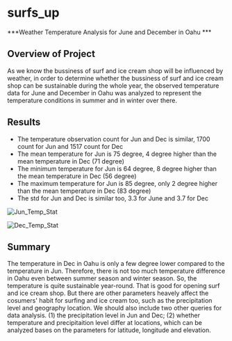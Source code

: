 # surfs_up

***Weather Temperature Analysis for June and December in Oahu ***

## **Overview of Project**
  As we know the bussiness of surf and ice cream shop will be influenced by weather, in order to determine whether the bussiness of surf and ice cream shop can be sustainable during the whole year, the observed temperature data for June and December in Oahu was analyzed to represent the temperature conditions in summer and in winter over there.

## **Results**
- The temperature observation count for Jun and Dec is similar, 1700 count for Jun and 1517 count for Dec
- The mean temperature for Jun is 75 degree, 4 degree higher than the mean temperature in Dec (71 degree)
- The minimum temperature for Jun is 64 degree, 8 degree higher than the mean temperature in Dec (56 degree)
- The maximum temperature for Jun is 85 degree, only 2 degree higher than the mean temperature in Dec (83 degree)
- The std for Jun and Dec is similar too, 3.3 for June and 3.7 for Dec

![Jun_Temp_Stat](https://user-images.githubusercontent.com/90361056/141689174-0f1f11e0-71d9-462f-ad4c-1a2bbf43fb7c.PNG)


![Dec_Temp_Stat](https://user-images.githubusercontent.com/90361056/141689180-7683e94e-ef45-4ffb-8781-5fad20400b21.PNG)


## **Summary**
  The temperature in Dec in Oahu is only a few degree lower compared to the temperature in Jun. Therefore, there is not too much temperature difference in Oahu even between summer season and winter season. So, the temperature is quite sustainable year-round. That is good for opening surf and ice cream shop. But there are other parameters heavely affect the cosumers' habit for surfing and ice cream too, such as the precipitation level and geography location. We should also include two other queries for data analysis. (1) the precipitation level in Jun and Dec; (2) whether temperature and precipitaition level differ at locations, which can be analyzed bases on the parameters for latitude, longitude and elevation. 
